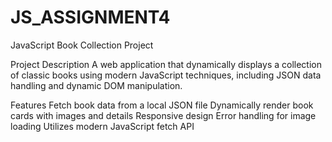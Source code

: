 # JS_ASSIGNMENT4

JavaScript Book Collection Project

Project Description
A web application that dynamically displays a collection of classic books using modern JavaScript techniques, including JSON data handling and dynamic DOM manipulation.

Features
Fetch book data from a local JSON file
Dynamically render book cards with images and details
Responsive design
Error handling for image loading
Utilizes modern JavaScript fetch API
